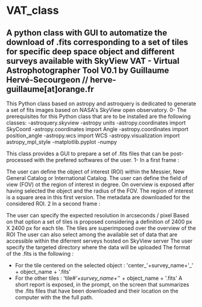 # VAT_class
A python class with GUI to automatize the download of .fits corresponding to a set of tiles for specific deep space object and different surveys available with SkyView
                                            VAT - Virtual Astrophotographer Tool                                                                               V0.1 by Guillaume Hervé-Secourgeon // herve-guillaume[at]orange.fr                               
--------------------------------------------------------------------------------------------------------------------------------
This Python class based on astropy and astroquery is dedicated to generate a set of fits images based on NASA's SkyView open observatory.
0- The prerequisites for this Python class that are to be installed are the following classes:
      -astroquery.skyview
      -astropy units
      -astropy.coordinates import SkyCoord
      -astropy.coordinates import Angle
      -astropy.coordinates import position_angle
      -astropy.wcs import WCS
      -astropy.visualization import astropy_mpl_style
      -matplotlib.pyplot
      -numpy


This class provides a GUI to prepare a set of .fits files that can be post-processed with the prefered softwares of the user.
1- In a first frame :


 The user can define the object of interest (ROI) within the Messier, New General Catalog or International Catalog.
 The user can define the field of view (FOV) ot the region of interest in degree.
 On overview is exposed after having selected the object and the radius of the FOV.
 The region of interest is a square area in this first version.
 The metadata are downloaded for the considered ROI.
2 In a second frame :

 The user can specify the expected resolution in arcseconds / pixel
 Based on that option a set of tiles is proposed considering a definition of 2400 px X 2400 px for each tile.
 The tiles are superimposed over the overview of the ROI
 The user can also select among the available set of data that are accessible within the diferrent serveys hosted on SkyView server
 The user specify the targeted directory where the data will be uploaded
 The format of the .fits is the following : 
 - For the tile centered on the selected object : 'center_'+survey_name+'_' + object_name + '.fits'
 - For the other tiles : 'tile#_'+survey_name+'_' + object_name + '.fits'
 A short report is exposed, in the prompt, on the screen that summarizes the .fits files that have been downloaded and their location on the computer with the the full path.
